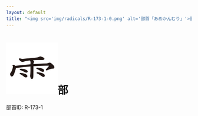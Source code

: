 ```yaml
---
layout: default
title: "<img src='img/radicals/R-173-1-0.png' alt='部首「あめかんむり」'>部"  # glyphをタイトルに使用
---
```


# <img src='img/radicals/R-173-1-0.png' alt='部首「あめかんむり」'>部
部首ID: R-173-1
